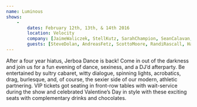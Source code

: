 ```yaml
---
name: Luminous
shows:
    -
        dates: February 12th, 13th, & 14th 2016
        location: Velocity
        company: [JaimeWaliczek, StellKutz, SarahChampion, SeanCalavan, MeghanShepard, RenadoTozer, JenniferElder]
        guests: [SteveDolan, AndreasFetz, ScottoMoore, RandiRascall, HarmonyGwinn, AndrewScott, JenniferElder]
---
```

After a four year hiatus, Jerboa Dance is back! Come in out of the darkness and join us for a fun evening of dance, sexiness, and a DJ’d afterparty. Be entertained by sultry cabaret, witty dialogue, spinning lights, acrobatics, drag, burlesque, and, of course, the sexier side of our modern, athletic partnering.
VIP tickets got seating in front-row tables with wait-service during the show and celebrated Valentine’s Day in style with these exciting seats with complementary drinks and chocolates.